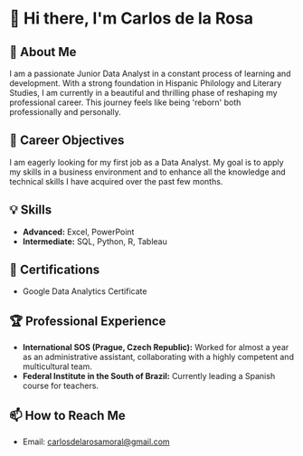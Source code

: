 # 👋 Hi there, I'm Carlos de la Rosa

## 🌟 About Me
I am a passionate Junior Data Analyst in a constant process of learning and development. With a strong foundation in Hispanic Philology and Literary Studies, I am currently in a beautiful and thrilling phase of reshaping my professional career. This journey feels like being 'reborn' both professionally and personally.

## 💼 Career Objectives
I am eagerly looking for my first job as a Data Analyst. My goal is to apply my skills in a business environment and to enhance all the knowledge and technical skills I have acquired over the past few months.

## 💡 Skills
- **Advanced:** Excel, PowerPoint
- **Intermediate:** SQL, Python, R, Tableau

## 📜 Certifications
- Google Data Analytics Certificate

## 🏆 Professional Experience
- **International SOS (Prague, Czech Republic):** Worked for almost a year as an administrative assistant, collaborating with a highly competent and multicultural team.
- **Federal Institute in the South of Brazil:** Currently leading a Spanish course for teachers.

## 📫 How to Reach Me
- Email: [carlosdelarosamoral@gmail.com](mailto:carlosdelarosamoral@gmail.com)

<!---
CarlosdlRosa/CarlosdlRosa is a ✨ special ✨ repository because its `README.md` (this file) appears on your GitHub profile.
You can click the Preview link to take a look at your changes.
--->


<!---
- 👋 Hi there, my name is Carlos de la Rosa
- A passionate Data Analyst Junior in a constant process of learning.
- 📝 With 2 degrees in Hispanic Philology and Literary Studies, I am currently in a beautiful and thrilling phase of reshaping my professional career, where I feel the excitement of being 'reborn' both professionally and personally.
- 🔭 I am looking for my first job as a Data Analyst to start applying my skills in a business environment and to enhance all the knowledge and technical skills I have acquired over the past few months.
- 👨‍💻 Advanced skills on Excel and PowerPoint. Intermediate knowledge in SQL, Python, R and Tableau.
- 📄 Certificate holder in Google Data Analytics.
- ⚡ I have a broad and varied work experience, from which I will highlight my last two jobs. I worked for almost a year at International SOS (Prague, Czech Republic) as an administrative side by side with a very competent and fully multicultural team. Additionally, I am currently leading a Spanish course for teachers at a Federal Institute in the south of Brazil.
- 📫 How to reach me: carlosdelarosamoral@gmail.com

CarlosdlRosa/CarlosdlRosa is a ✨ special ✨ repository because its `README.md` (this file) appears on your GitHub profile.
You can click the Preview link to take a look at your changes.
--->
